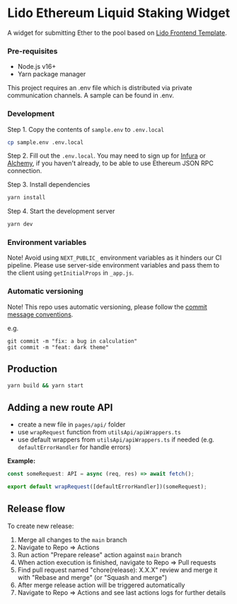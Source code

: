 # Lido Ethereum Liquid Staking Widget

A widget for submitting Ether to the pool based on [Lido Frontend Template](https://github.com/lidofinance/lido-frontend-template).

### Pre-requisites

- Node.js v16+
- Yarn package manager

This project requires an .env file which is distributed via private communication channels. A sample can be found in .env.

### Development

Step 1. Copy the contents of `sample.env` to `.env.local`

```bash
cp sample.env .env.local
```

Step 2. Fill out the `.env.local`. You may need to sign up for [Infura](https://infura.io/) or [Alchemy](https://www.alchemy.com/), if you haven't already, to be able to use Ethereum JSON RPC connection.

Step 3. Install dependencies

```bash
yarn install
```

Step 4. Start the development server

```bash
yarn dev
```

### Environment variables

Note! Avoid using `NEXT_PUBLIC_` environment variables as it hinders our CI pipeline. Please use server-side environment variables and pass them to the client using `getInitialProps` in `_app.js`.

### Automatic versioning

Note! This repo uses automatic versioning, please follow the [commit message conventions](https://www.conventionalcommits.org/en/v1.0.0/).

e.g.

```
git commit -m "fix: a bug in calculation"
git commit -m "feat: dark theme"
```

## Production

```bash
yarn build && yarn start
```

## Adding a new route API

- create a new file in `pages/api/` folder
- use `wrapRequest` function from `utilsApi/apiWrappers.ts`
- use default wrappers from `utilsApi/apiWrappers.ts` if needed (e.g. `defaultErrorHandler` for handle errors)

**Example:**

```ts
const someRequest: API = async (req, res) => await fetch();

export default wrapRequest([defaultErrorHandler])(someRequest);
```

## Release flow

To create new release:

1. Merge all changes to the `main` branch
1. Navigate to Repo => Actions
1. Run action "Prepare release" action against `main` branch
1. When action execution is finished, navigate to Repo => Pull requests
1. Find pull request named "chore(release): X.X.X" review and merge it with "Rebase and merge" (or "Squash and merge")
1. After merge release action will be triggered automatically
1. Navigate to Repo => Actions and see last actions logs for further details
